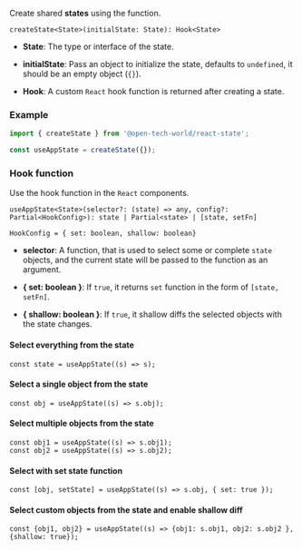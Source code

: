 Create shared **states** using the function.

`createState<State>(initialState: State): Hook<State>`

- **State**: The type or interface of the state.

- **initialState**: Pass an object to initialize the state, defaults to `undefined`, it should be an empty object (`{}`).

- **Hook**: A custom `React` hook function is returned after creating a state.

### Example

```ts
import { createState } from '@open-tech-world/react-state';

const useAppState = createState({});
```

### Hook function

Use the hook function in the `React` components.

`useAppState<State>(selector?: (state) => any, config?: Partial<HookConfig>): state | Partial<state> | [state, setFn]`

`HookConfig = { set: boolean, shallow: boolean}`

- **selector**: A function, that is used to select some or complete `state` objects, and the current state will be passed to the function as an argument.

- **{ set: boolean }**: If `true`, it returns `set` function in the form of `[state, setFn]`.

- **{ shallow: boolean }**: If `true`, it shallow diffs the selected objects with the state changes.

#### Select everything from the state

```tsx
const state = useAppState((s) => s);
```

#### Select a single object from the state

```tsx
const obj = useAppState((s) => s.obj);
```

#### Select multiple objects from the state

```tsx
const obj1 = useAppState((s) => s.obj1);
const obj2 = useAppState((s) => s.obj2);
```

#### Select with set state function

```tsx
const [obj, setState] = useAppState((s) => s.obj, { set: true });
```

#### Select custom objects from the state and enable shallow diff

```tsx
const {obj1, obj2} = useAppState((s) => {obj1: s.obj1, obj2: s.obj2 }, {shallow: true});
```
